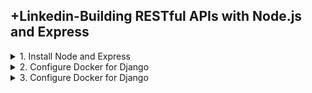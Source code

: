 ## +Linkedin-Building RESTful APIs with Node.js and Express

<details>
<summary>1. Install Node and Express </summary>

# Install Node and Express

## Create Project Folder

```x
mkdir crm
ls
```

## Activate venv

```x
# venv\Scripts\activate
source venv/bin/activate
```

## Install Django

```x
python -m pip install Django
pip install django
pip install django==5.0
```

## Install Other Project Dependencies: djangorestframework, markdown, django-filter, mock and Pillow

```x
pip install djangorestframework markdown django-filter mock pillow
```

## Get dependencies

```x
pip freeze
```

```x
asgiref==3.8.1
Django==5.0.6
django-filter==24.2
djangorestframework==3.15.2
Markdown==3.6
mock==5.1.0
pillow==10.4.0
```

## Save Dependencies to Requirements.txt

```x
pip freeze > requirements.txt
```

## Install requirements from Requirements.txt

```x
pip install -r requirements.txt
```

## Deactivate a virtual environment

```x
deactivate
```

## Create Django Project

```x
django-admin startproject admin_project .
```

## Start Local Server

```x
python manage.py runserver
```

```x
(venv) ➜  07_react_django_practical git:(main) ✗ python manage.py runserver
Watching for file changes with StatReloader
Performing system checks...

System check identified no issues (0 silenced).

You have 18 unapplied migration(s). Your project may not work properly until you apply the migrations for app(s): admin, auth, contenttypes, sessions.
Run 'python manage.py migrate' to apply them.
July 08, 2024 - 05:48:12
Django version 5.0.6, using settings 'admin_project.settings'
Starting development server at http://127.0.0.1:8000/
Quit the server with CONTROL-C.

[08/Jul/2024 05:48:15] "GET / HTTP/1.1" 200 10629
```

![image](https://github.com/omeatai/src-AI-Software/assets/32337103/e39eef9e-8179-4904-83ba-c12faed70e02)

<img width="1505" alt="image" src="https://github.com/omeatai/src-AI-Software/assets/32337103/1de6eb8a-f756-4347-94b2-57fe6f927b85">

# #END</details>

<details>
<summary>2. Configure Docker for Django </summary>

# Configure Docker for Django

## Download and install Docker Desktop

## [https://www.docker.com/products/docker-desktop/](https://www.docker.com/products/docker-desktop/)

![image](https://github.com/omeatai/src-AI-Software/assets/32337103/da417af6-4ae0-4c24-9166-bd70c33671ba)

```py

```

```py

```

# #END</details>

<details>
<summary>3. Configure Docker for Django </summary>

# Configure Docker for Django

```py

```

```py

```

```py

```

```py

```

## Make Migrations

```x
python manage.py makemigrations
python manage.py migrate
```

# #END</details>
